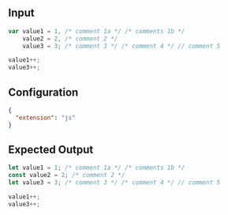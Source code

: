 
## Input
```javascript input
var value1 = 1, /* comment 1a */ /* comments 1b */
    value2 = 2, /* comment 2 */
    value3 = 3; /* comment 3 */ /* comment 4 */ // comment 5

value1++;
value3++;
```

## Configuration
```json configuration
{
  "extension": "js"
}
```

## Expected Output
```javascript expected output
let value1 = 1; /* comment 1a */ /* comments 1b */
const value2 = 2; /* comment 2 */
let value3 = 3; /* comment 3 */ /* comment 4 */ // comment 5

value1++;
value3++;
```
